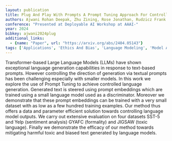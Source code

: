 ```yaml
---
layout: publication
title: Plug And Play With Prompts A Prompt Tuning Approach For Controlling Text Generation
authors: Ajwani Rohan Deepak, Zhu Zining, Rose Jonathan, Rudzicz Frank
conference: "Presented at Deployable AI Workshop at AAAI-"
year: 2024
bibkey: ajwani2024plug
additional_links:
  - {name: "Paper", url: "https://arxiv.org/abs/2404.05143"}
tags: ['Applications', 'Ethics And Bias', 'Language Modeling', 'Model Architecture', 'Pretraining Methods', 'Prompting', 'Training Techniques', 'Transformer']
---
```

Transformer-based Large Language Models (LLMs) have shown exceptional language generation capabilities in response to text-based prompts. However controlling the direction of generation via textual prompts has been challenging especially with smaller models. In this work we explore the use of Prompt Tuning to achieve controlled language generation. Generated text is steered using prompt embeddings which are trained using a small language model used as a discriminator. Moreover we demonstrate that these prompt embeddings can be trained with a very small dataset with as low as a few hundred training examples. Our method thus offers a data and parameter efficient solution towards controlling language model outputs. We carry out extensive evaluation on four datasets SST-5 and Yelp (sentiment analysis) GYAFC (formality) and JIGSAW (toxic language). Finally we demonstrate the efficacy of our method towards mitigating harmful toxic and biased text generated by language models.

